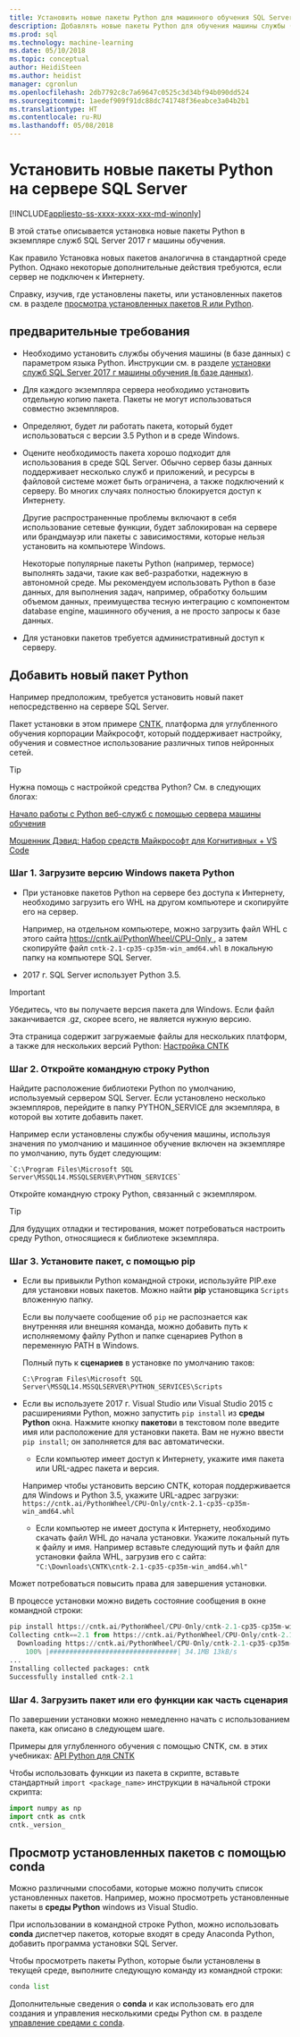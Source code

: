 ```yaml
---
title: Установить новые пакеты Python для машинного обучения SQL Server | Документы Microsoft
description: Добавлять новые пакеты Python для обучения машины службы (в базе данных) для SQL Server 2017 г. и Machine Learning Server (изолированный)
ms.prod: sql
ms.technology: machine-learning
ms.date: 05/10/2018
ms.topic: conceptual
author: HeidiSteen
ms.author: heidist
manager: cgronlun
ms.openlocfilehash: 2db7792c8c7a69647c0525c3d34bf94b090dd524
ms.sourcegitcommit: 1aedef909f91dc88dc741748f36eabce3a04b2b1
ms.translationtype: HT
ms.contentlocale: ru-RU
ms.lasthandoff: 05/08/2018
---
```

# <a name="install-new-python-packages-on-sql-server"></a>Установить новые пакеты Python на сервере SQL Server
[!INCLUDE[appliesto-ss-xxxx-xxxx-xxx-md-winonly](../../includes/appliesto-ss-xxxx-xxxx-xxx-md-winonly.md)]

В этой статье описывается установка новые пакеты Python в экземпляре служб SQL Server 2017 г машины обучения.

Как правило Установка новых пакетов аналогична в стандартной среде Python. Однако некоторые дополнительные действия требуются, если сервер не подключен к Интернету.

Справку, изучив, где установлены пакеты, или установленных пакетов см. в разделе [просмотра установленных пакетов R или Python](../r/determine-which-packages-are-installed-on-sql-server.md).

## <a name="prerequisites"></a>предварительные требования

+ Необходимо установить службы обучения машины (в базе данных) с параметром языка Python. Инструкции см. в разделе [установки служб SQL Server 2017 г машины обучения (в базе данных)](../install/sql-machine-learning-services-windows-install.md).

+ Для каждого экземпляра сервера необходимо установить отдельную копию пакета. Пакеты не могут использоваться совместно экземпляров.

+ Определяют, будет ли работать пакета, который будет использоваться с версии 3.5 Python и в среде Windows. 

+ Оцените необходимость пакета хорошо подходит для использования в среде SQL Server. Обычно сервер базы данных поддерживает несколько служб и приложений, и ресурсы в файловой системе может быть ограничена, а также подключений к серверу. Во многих случаях полностью блокируется доступ к Интернету.

    Другие распространенные проблемы включают в себя использование сетевые функции, будет заблокирован на сервере или брандмауэр или пакеты с зависимостями, которые нельзя установить на компьютере Windows. 

    Некоторые популярные пакеты Python (например, термосе) выполнять задачи, такие как веб-разработки, надежную в автономной среде. Мы рекомендуем использовать Python в базе данных, для выполнения задач, например, обработку большим объемом данных, преимущества тесную интеграцию с компонентом database engine, машинного обучения, а не просто запросы к базе данных.

+ Для установки пакетов требуется административный доступ к серверу.

## <a name="add-a-new-python-package"></a>Добавить новый пакет Python

Например предположим, требуется установить новый пакет непосредственно на сервере SQL Server.

Пакет установки в этом примере [CNTK](https://docs.microsoft.com/cognitive-toolkit/), платформа для углубленного обучения корпорации Майкрософт, который поддерживает настройку, обучения и совместное использование различных типов нейронных сетей.

> [!TIP]
> Нужна помощь с настройкой средства Python? См. в следующих блогах:
> 
> [Начало работы с Python веб-служб с помощью сервера машины обучения](https://blogs.msdn.microsoft.com/mlserver/2017/12/13/getting-started-with-python-web-services-using-machine-learning-server/)
> 
> [Мошенник Дэвид: Набор средств Майкрософт для Когнитивных + VS Code](http://dacrook.com/cntk-vs-code-awesome/)

### <a name="step-1-download-the-windows-version-of-the-python-package"></a>Шаг 1. Загрузите версию Windows пакета Python

+ При установке пакетов Python на сервере без доступа к Интернету, необходимо загрузить его WHL на другом компьютере и скопируйте его на сервер.

    Например, на отдельном компьютере, можно загрузить файл WHL с этого сайта [ https://cntk.ai/PythonWheel/CPU-Only ](https://cntk.ai/PythonWheel/CPU-Only/cntk-2.1-cp35-cp35m-win_amd64.whl), а затем скопируйте файл `cntk-2.1-cp35-cp35m-win_amd64.whl` в локальную папку на компьютере SQL Server.

+ 2017 г. SQL Server использует Python 3.5. 

> [!IMPORTANT]
> Убедитесь, что вы получаете версия пакета для Windows. Если файл заканчивается .gz, скорее всего, не является нужную версию.

Эта страница содержит загружаемые файлы для нескольких платформ, а также для нескольких версий Python: [Настройка CNTK](https://docs.microsoft.com/cognitive-toolkit/Setup-CNTK-on-your-machine)

### <a name="step-2-open-a-python-command-prompt"></a>Шаг 2. Откройте командную строку Python

Найдите расположение библиотеки Python по умолчанию, используемый сервером SQL Server. Если установлено несколько экземпляров, перейдите в папку PYTHON_SERVICE для экземпляра, в которой вы хотите добавить пакет.

Например если установлены службы обучения машины, используя значения по умолчанию и машинное обучение включен на экземпляре по умолчанию, путь будет следующим:

    `C:\Program Files\Microsoft SQL Server\MSSQL14.MSSQLSERVER\PYTHON_SERVICES`

Откройте командную строку Python, связанный с экземпляром.

> [!TIP]
> Для будущих отладки и тестирования, может потребоваться настроить среду Python, относящиеся к библиотеке экземпляра.

### <a name="step-3-install-the-package-using-pip"></a>Шаг 3. Установите пакет, с помощью pip

+ Если вы привыкли Python командной строки, используйте PIP.exe для установки новых пакетов. Можно найти **pip** установщика `Scripts` вложенную папку. 

    Если вы получаете сообщение об `pip` не распознается как внутренняя или внешняя команда, можно добавить путь к исполняемому файлу Python и папке сценариев Python в переменную PATH в Windows.

    Полный путь к **сценариев** в установке по умолчанию таков:

    `C:\Program Files\Microsoft SQL Server\MSSQL14.MSSQLSERVER\PYTHON_SERVICES\Scripts`

+ Если вы используете 2017 г. Visual Studio или Visual Studio 2015 с расширениями Python, можно запустить `pip install` из **среды Python** окна. Нажмите кнопку **пакетов**и в текстовом поле введите имя или расположение для установки пакета. Вам не нужно ввести `pip install`; он заполняется для вас автоматически. 

    - Если компьютер имеет доступ к Интернету, укажите имя пакета или URL-адрес пакета и версия. 
    
    Например чтобы установить версию CNTK, которая поддерживается для Windows и Python 3.5, укажите URL-адрес загрузки: `https://cntk.ai/PythonWheel/CPU-Only/cntk-2.1-cp35-cp35m-win_amd64.whl`

    - Если компьютер не имеет доступа к Интернету, необходимо скачать файл WHL до начала установки. Укажите локальный путь к файлу и имя. Например вставьте следующий путь и файл для установки файла WHL, загрузив его с сайта: `"C:\Downloads\CNTK\cntk-2.1-cp35-cp35m-win_amd64.whl"`

Может потребоваться повысить права для завершения установки.

В процессе установки можно видеть состояние сообщения в окне командной строки:

```python
pip install https://cntk.ai/PythonWheel/CPU-Only/cntk-2.1-cp35-cp35m-win_amd64.whl
Collecting cntk==2.1 from https://cntk.ai/PythonWheel/CPU-Only/cntk-2.1-cp35-cp35m-win_amd64.whl
  Downloading https://cntk.ai/PythonWheel/CPU-Only/cntk-2.1-cp35-cp35m-win_amd64.whl (34.1MB)
    100% |################################| 34.1MB 13kB/s
...
Installing collected packages: cntk
Successfully installed cntk-2.1
```


### <a name="step-4-load-the-package-or-its-functions-as-part-of-your-script"></a>Шаг 4. Загрузить пакет или его функции как часть сценария

По завершении установки можно немедленно начать с использованием пакета, как описано в следующем шаге.

Примеры для углубленного обучения с помощью CNTK, см. в этих учебниках: [API Python для CNTK](https://cntk.ai/pythondocs/tutorials.html)

Чтобы использовать функции из пакета в скрипте, вставьте стандартный `import <package_name>` инструкции в начальной строки скрипта:

```python
import numpy as np
import cntk as cntk
cntk._version_
```

##  <a name="how-to-view-installed-packages-using-conda"></a>Просмотр установленных пакетов с помощью conda

Можно различными способами, которые можно получить список установленных пакетов. Например, можно просмотреть установленные пакеты в **среды Python** windows из Visual Studio.

При использовании в командной строке Python, можно использовать **conda** диспетчер пакетов, которые входят в среду Anaconda Python, добавить программа установки SQL Server.

Чтобы просмотреть пакеты Python, которые были установлены в текущей среде, выполните следующую команду из командной строки:

```python
conda list
```

Дополнительные сведения о **conda** и как использовать его для создания и управления несколькими среды Python см. в разделе [управление средами с conda](https://conda.io/docs/user-guide/tasks/manage-environments.html).
